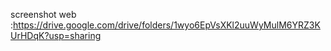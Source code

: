 screenshot web :https://drive.google.com/drive/folders/1wyo6EpVsXKl2uuWyMulM6YRZ3KUrHDqK?usp=sharing
